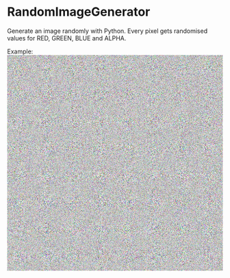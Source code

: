 # RandomImageGenerator

Generate an image randomly with Python. Every pixel gets randomised values for RED, GREEN, BLUE and ALPHA.

Example:
![Alt text](img.png "Randomly generated image")
